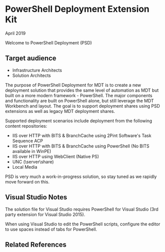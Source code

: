 # PowerShell Deployment Extension Kit
April 2019

Welcome to PowerShell Deployment (PSD)

## Target audience
- Infrastructure Architects
- Solution Architects

The purpose of PowerShell Deployment for MDT is to create a new deployment solution that provides the same level of automation as MDT but built on a more modern framework - PowerShell. The major components and functionality are built on PowerShell alone, but still leverage the MDT Workbench and layout. The goal is to support deployment shares using PSD extensions as well as legacy MDT deployment shares.

Supported deployment scenarios include deployment from the following content repositories:

  -  IIS over HTTP with BITS & BranchCache using 2Pint Software's Task Sequence ACP
  -  IIS over HTTP with BITS & BranchCache using PowerShell (No BITS available in WinPE)
  -  IIS over HTTP using WebClient (Native PS)
  -  UNC (\\server\share)
  -  Local Media

PSD is very much a work-in-progress solution, so stay tuned as we rapidly move forward on this.

## Visual Studio Notes
The solution file for Visual Studio requires PowerShell for Visual Studio (3rd party extension for Visual Studio 2015).

When using Visual Studio to edit the PowerShell scripts, configure the editor to use spaces instead of tabs for PowerShell.

## Related References